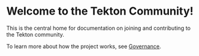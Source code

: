 # Welcome to the Tekton Community!

This is the central home for documentation on joining and contributing to the Tekton community.

To learn more about how the project works, see [Governance](governance.md).
